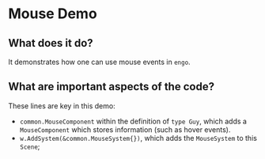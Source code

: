 # Mouse Demo

## What does it do?
It demonstrates how one can use mouse events in `engo`. 

## What are important aspects of the code?
These lines are key in this demo:

* `common.MouseComponent` within the definition of `type Guy`, which adds a `MouseComponent` which stores information (such as hover events). 
* `w.AddSystem(&common.MouseSystem{})`, which adds the `MouseSystem` to this `Scene`;

